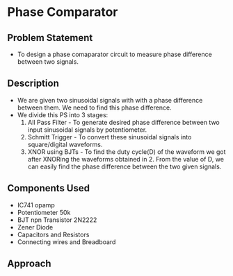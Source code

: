 # Phase Comparator

##  Problem Statement 
- To design a phase comaparator circuit to measure phase difference between two signals.

## Description
- We are given two sinusoidal signals with with a phase difference between them. We need to find this phase difference.
- We divide this PS into 3 stages:
  1. All Pass Filter - To generate desired phase difference between two input sinusoidal signals by potentiometer.
  2. Schmitt Trigger - To convert these sinusoidal signals into square/digital waveforms.
  3. XNOR using BJTs - To find the duty cycle(D) of the waveform we got after XNORing the waveforms obtained in 2.
     From the value of D, we can easily find the phase difference between the two given signals.

## Components Used
- IC741 opamp
- Potentiometer 50k
- BJT npn Transistor 2N2222
- Zener Diode
- Capacitors and Resistors
- Connecting wires and Breadboard

## Approach

